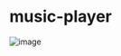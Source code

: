 # music-player

![image](https://user-images.githubusercontent.com/102753833/201475155-e16de950-ecc5-4287-b812-692831e1a528.png)
